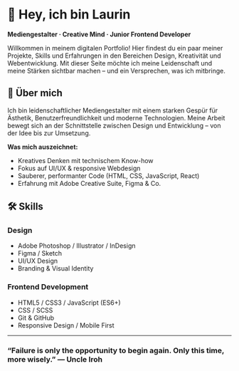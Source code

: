 
# 👋 Hey, ich bin Laurin

**Mediengestalter · Creative Mind · Junior Frontend Developer**

Willkommen in meinem digitalen Portfolio! Hier findest du ein paar meiner Projekte, Skills und Erfahrungen in den Bereichen Design, Kreativität und Webentwicklung.
Mit dieser Seite möchte ich meine Leidenschaft und meine Stärken sichtbar machen – und ein Versprechen, was ich mitbringe.


## 💼 Über mich

Ich bin leidenschaftlicher Mediengestalter mit einem starken Gespür für Ästhetik, Benutzerfreundlichkeit und moderne Technologien. Meine Arbeit bewegt sich an der Schnittstelle zwischen Design und Entwicklung – von der Idee bis zur Umsetzung.

**Was mich auszeichnet:**

- Kreatives Denken mit technischem Know-how
- Fokus auf UI/UX & responsive Webdesign
- Sauberer, performanter Code (HTML, CSS, JavaScript, React)
- Erfahrung mit Adobe Creative Suite, Figma & Co.


## 🛠️ Skills

### Design
- Adobe Photoshop / Illustrator / InDesign
- Figma / Sketch
- UI/UX Design
- Branding & Visual Identity

### Frontend Development
- HTML5 / CSS3 / JavaScript (ES6+)
- CSS / SCSS
- Git & GitHub
- Responsive Design / Mobile First

---

### “Failure is only the opportunity to begin again. Only this time, more wisely.” ― Uncle Iroh ###


